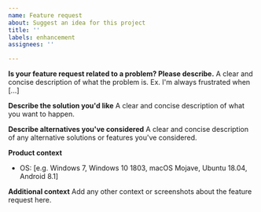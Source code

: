```yaml
---
name: Feature request
about: Suggest an idea for this project
title: ''
labels: enhancement
assignees: ''

---
```


**Is your feature request related to a problem? Please describe.**
A clear and concise description of what the problem is. Ex. I'm always frustrated when [...]

**Describe the solution you'd like**
A clear and concise description of what you want to happen.

**Describe alternatives you've considered**
A clear and concise description of any alternative solutions or features you've considered.

**Product context**
 - OS: [e.g. Windows 7, Windows 10 1803, macOS Mojave, Ubuntu 18.04, Android 8.1]

**Additional context**
Add any other context or screenshots about the feature request here.
